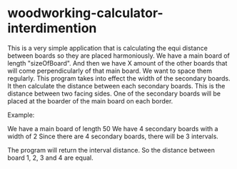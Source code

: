 # woodworking-calculator-interdimention
This is a very simple application that is calculating the equi distance between boards so they are placed harmoniously.
We have a main board of length "sizeOfBoard".
And then we have X amount of the other boards that will come perpendicularly of that main board. We want to space them regularly.
This program takes into effect the width of the secondary boards.
It then calculate the distance between each secondary boards. This is the distance between two facing sides.
One of the secondary boards will be placed at the boarder of the main board on each border.

Example:

We have a main board of length 50
We have 4 secondary boards with a width of 2
Since there are 4 secondary boards, there will be 3 intervals.

The program will return the interval distance. So the distance between board 1, 2, 3 and 4 are equal.
